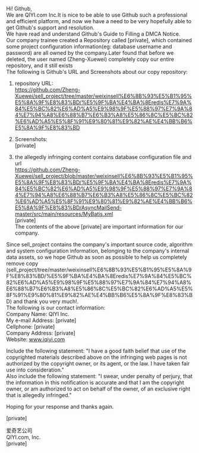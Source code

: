Hi! Github,  
We are QIYI.com Inc.It is nice to be able to use Github such a professional and efficient platform, and now we have a need to be very hopefully able to get Github's support and resolution.  
We have read and understand Github's Guide to Filling a DMCA Notice.  
Our company trainee created a Repository called [private], which contained some project configuration information(eg: database username and password) are all owned by the company.Later found that before we deleted, the user named (Zheng-Xuewei) completely copy our entire repository, and it still exists  
The following is Github's URL and Screenshots about our copy repository:  

1) repository URL:  
https://github.com/Zheng-Xuewei/sell_project/tree/master/weixinsell%E6%8B%93%E5%B1%95%E5%8A%9F%E8%83%BD/%E5%9F%BA%E4%BA%8Eredis%E7%9A%84%E5%BC%82%E6%AD%A5%E9%98%9F%E5%88%97%E7%9A%84%E7%94%A8%E6%88%B7%E6%B3%A8%E5%86%8C%E5%BC%82%E6%AD%A5%E5%8F%91%E9%80%81%E9%82%AE%E4%BB%B6%E5%8A%9F%E8%83%BD

2) Screenshots:  
[private]  
3) the allegedly infringing content contains database configuration file and url  
https://github.com/Zheng-Xuewei/sell_project/blob/master/weixinsell%E6%8B%93%E5%B1%95%E5%8A%9F%E8%83%BD/%E5%9F%BA%E4%BA%8Eredis%E7%9A%84%E5%BC%82%E6%AD%A5%E9%98%9F%E5%88%97%E7%9A%84%E7%94%A8%E6%88%B7%E6%B3%A8%E5%86%8C%E5%BC%82%E6%AD%A5%E5%8F%91%E9%80%81%E9%82%AE%E4%BB%B6%E5%8A%9F%E8%83%BD/AsyncMailSend-master/src/main/resources/MyBatis.xml  
[private]  
The contents of the above [private] are important information for our company.

Since sell_project contains the company's important source code, algorithm and system configuration information, belonging to the company's internal data assets, so we hope Github as soon as possible to help us completely remove copy (sell_project/tree/master/weixinsell%E6%8B%93%E5%B1%95%E5%8A%9F%E8%83%BD/%E5%9F%BA%E4%BA%8Eredis%E7%9A%84%E5%BC%82%E6%AD%A5%E9%98%9F%E5%88%97%E7%9A%84%E7%94%A8%E6%88%B7%E6%B3%A8%E5%86%8C%E5%BC%82%E6%AD%A5%E5%8F%91%E9%80%81%E9%82%AE%E4%BB%B6%E5%8A%9F%E8%83%BD) and thank you very much!.  
The following is our contact information:  
Company Name: QIYI Inc.  
My e-mail Address: [private]  
Cellphone: [private]  
Company Address: [private]  
Website: www.iqiyi.com

Include the following statement: "I have a good faith belief that use of the copyrighted materials described above on the infringing web pages is not authorized by the copyright owner, or its agent, or the law. I have taken fair use into consideration."  
Also include the following statement: "I swear, under penalty of perjury, that the information in this notification is accurate and that I am the copyright owner, or am authorized to act on behalf of the owner, of an exclusive right that is allegedly infringed."

Hoping for your response and thanks again.

[private]

爱奇艺公司  
QIYI.com, Inc.  
[private]

